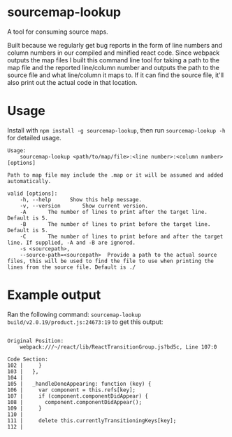 # sourcemap-lookup
A tool for consuming source maps.

Built because we regularly get bug reports in the form of line numbers and column numbers in our compiled and minified react code.
Since webpack outputs the map files I built this command line tool for taking a path to the map file and the reported line/column number
and outputs the path to the source file and what line/column it maps to. If it can find the source file, it'll also print out the 
actual code in that location.

# Usage

Install with `npm install -g sourcemap-lookup`, then run `sourcemap-lookup -h` for detailed usage.

```
Usage: 
	sourcemap-lookup <path/to/map/file>:<line number>:<column number> [options]

Path to map file may include the .map or it will be assumed and added automatically.

valid [options]:
	-h, --help		Show this help message.
	-v, --version		Show current version.
	-A		 The number of lines to print after the target line. Default is 5.
	-B		 The number of lines to print before the target line. Default is 5.
	-C		 The number of lines to print before and after the target line. If supplied, -A and -B are ignored.
	-s <sourcepath>, 
	--source-path=<sourcepath>	Provide a path to the actual source files, this will be used to find the file to use when printing the lines from the source file. Default is ./
```

# Example output

Ran the following command: `sourcemap-lookup build/v2.0.19/product.js:24673:19` to get this output:

```

Original Position: 
	webpack:///~/react/lib/ReactTransitionGroup.js?bd5c, Line 107:0

Code Section: 
102 |     }
103 |   },
104 | 
105 |   _handleDoneAppearing: function (key) {
106 |     var component = this.refs[key];
107 |     if (component.componentDidAppear) {
108 |       component.componentDidAppear();
109 |     }
110 | 
111 |     delete this.currentlyTransitioningKeys[key];
112 | 


```

